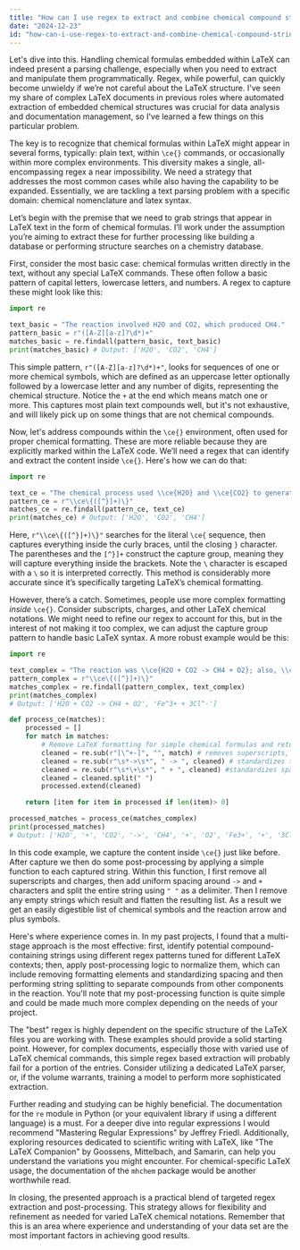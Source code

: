 ```yaml
---
title: "How can I use regex to extract and combine chemical compound strings in LaTeX?"
date: "2024-12-23"
id: "how-can-i-use-regex-to-extract-and-combine-chemical-compound-strings-in-latex"
---
```


Let's dive into this. Handling chemical formulas embedded within LaTeX can indeed present a parsing challenge, especially when you need to extract and manipulate them programmatically. Regex, while powerful, can quickly become unwieldy if we’re not careful about the LaTeX structure. I've seen my share of complex LaTeX documents in previous roles where automated extraction of embedded chemical structures was crucial for data analysis and documentation management, so I've learned a few things on this particular problem.

The key is to recognize that chemical formulas within LaTeX might appear in several forms, typically: plain text, within `\ce{}` commands, or occasionally within more complex environments. This diversity makes a single, all-encompassing regex a near impossibility. We need a strategy that addresses the most common cases while also having the capability to be expanded. Essentially, we are tackling a text parsing problem with a specific domain: chemical nomenclature and latex syntax.

Let’s begin with the premise that we need to grab strings that appear in LaTeX text in the form of chemical formulas. I’ll work under the assumption you’re aiming to extract these for further processing like building a database or performing structure searches on a chemistry database.

First, consider the most basic case: chemical formulas written directly in the text, without any special LaTeX commands. These often follow a basic pattern of capital letters, lowercase letters, and numbers. A regex to capture these might look like this:

```python
import re

text_basic = "The reaction involved H2O and CO2, which produced CH4."
pattern_basic = r"([A-Z][a-z]?\d*)+"
matches_basic = re.findall(pattern_basic, text_basic)
print(matches_basic) # Output: ['H2O', 'CO2', 'CH4']
```

This simple pattern, `r"([A-Z][a-z]?\d*)+"`, looks for sequences of one or more chemical symbols, which are defined as an uppercase letter optionally followed by a lowercase letter and any number of digits, representing the chemical structure. Notice the `+` at the end which means match one or more. This captures most plain text compounds well, but it's not exhaustive, and will likely pick up on some things that are not chemical compounds.

Now, let's address compounds within the `\ce{}` environment, often used for proper chemical formatting. These are more reliable because they are explicitly marked within the LaTeX code. We’ll need a regex that can identify and extract the content inside `\ce{}`. Here's how we can do that:

```python
import re

text_ce = "The chemical process used \\ce{H2O} and \\ce{CO2} to generate \\ce{CH4}."
pattern_ce = r"\\ce\{([^}]+)\}"
matches_ce = re.findall(pattern_ce, text_ce)
print(matches_ce) # Output: ['H2O', 'CO2', 'CH4']
```

Here, `r"\\ce\{([^}]+)\}"` searches for the literal `\ce{` sequence, then captures everything inside the curly braces, until the closing `}` character. The parentheses and the `[^}]+` construct the capture group, meaning they will capture everything inside the brackets. Note the `\` character is escaped with a `\` so it is interpreted correctly. This method is considerably more accurate since it’s specifically targeting LaTeX’s chemical formatting.

However, there’s a catch. Sometimes, people use more complex formatting *inside* `\ce{}`. Consider subscripts, charges, and other LaTeX chemical notations. We might need to refine our regex to account for this, but in the interest of not making it too complex, we can adjust the capture group pattern to handle basic LaTeX syntax. A more robust example would be this:

```python
import re

text_complex = "The reaction was \\ce{H2O + CO2 -> CH4 + O2}; also, \\ce{Fe^3+ + 3Cl^-}."
pattern_complex = r"\\ce\{([^}]+)\}"
matches_complex = re.findall(pattern_complex, text_complex)
print(matches_complex)
# Output: ['H2O + CO2 -> CH4 + O2', 'Fe^3+ + 3Cl^-']

def process_ce(matches):
    processed = []
    for match in matches:
        # Remove LaTeX formatting for simple chemical formulas and return them as a list
        cleaned = re.sub(r"[\^+-]", "", match) # removes superscripts, charges
        cleaned = re.sub(r"\s*->\s*", " -> ", cleaned) # standardizes the arrows with spaces
        cleaned = re.sub(r"\s*\+\s*", " + ", cleaned) #standardizes spaces around plus
        cleaned = cleaned.split(" ")
        processed.extend(cleaned)

    return [item for item in processed if len(item)> 0]

processed_matches = process_ce(matches_complex)
print(processed_matches)
# Output: ['H2O', '+', 'CO2', '->', 'CH4', '+', 'O2', 'Fe3+', '+', '3Cl-']
```

In this code example, we capture the content inside `\ce{}` just like before. After capture we then do some post-processing by applying a simple function to each captured string. Within this function, I first remove all superscripts and charges, then add uniform spacing around `->` and `+` characters and split the entire string using `" "` as a delimiter. Then I remove any empty strings which result and flatten the resulting list. As a result we get an easily digestible list of chemical symbols and the reaction arrow and plus symbols.

Here's where experience comes in. In my past projects, I found that a multi-stage approach is the most effective: first, identify potential compound-containing strings using different regex patterns tuned for different LaTeX contexts; then, apply post-processing logic to normalize them, which can include removing formatting elements and standardizing spacing and then performing string splitting to separate compounds from other components in the reaction. You'll note that my post-processing function is quite simple and could be made much more complex depending on the needs of your project.

The "best" regex is highly dependent on the specific structure of the LaTeX files you are working with. These examples should provide a solid starting point. However, for complex documents, especially those with varied use of LaTeX chemical commands, this simple regex based extraction will probably fail for a portion of the entries. Consider utilizing a dedicated LaTeX parser, or, if the volume warrants, training a model to perform more sophisticated extraction.

Further reading and studying can be highly beneficial. The documentation for the `re` module in Python (or your equivalent library if using a different language) is a must. For a deeper dive into regular expressions I would recommend "Mastering Regular Expressions" by Jeffrey Friedl. Additionally, exploring resources dedicated to scientific writing with LaTeX, like "The LaTeX Companion" by Goossens, Mittelbach, and Samarin, can help you understand the variations you might encounter. For chemical-specific LaTeX usage, the documentation of the `mhchem` package would be another worthwhile read.

In closing, the presented approach is a practical blend of targeted regex extraction and post-processing. This strategy allows for flexibility and refinement as needed for varied LaTeX chemical notations. Remember that this is an area where experience and understanding of your data set are the most important factors in achieving good results.
